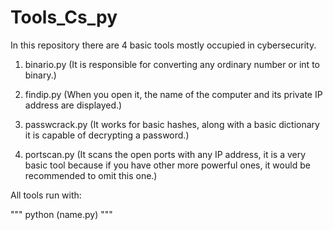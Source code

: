 # Tools_Cs_py
In this repository there are 4 basic tools mostly occupied in cybersecurity.

1. binario.py (It is responsible for converting any ordinary number or int to binary.)

2. findip.py (When you open it, the name of the computer and its private IP address are displayed.)

3. passwcrack.py (It works for basic hashes, along with a basic dictionary it is capable of decrypting a password.)

4. portscan.py (It scans the open ports with any IP address, it is a very basic tool because if you have other more powerful ones, it would be recommended to omit this one.)


All tools run with:

""" python (name.py) """
